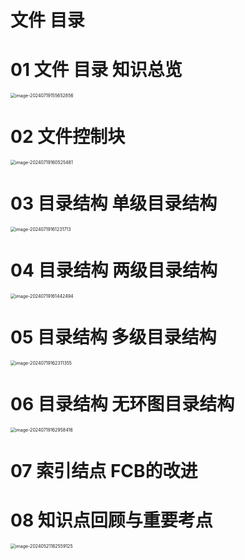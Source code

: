 # 文件 目录



# 01 文件 目录 知识总览

<img src="https://cvp.oss-cn-shanghai.aliyuncs.com/picgo/202407191556363.png" alt="image-20240719155652856" style="zoom:50%;" />



# 02 文件控制块

<img src="https://cvp.oss-cn-shanghai.aliyuncs.com/picgo/202407191605094.png" alt="image-20240719160525481" style="zoom:50%;" />



# 03 目录结构 单级目录结构

<img src="https://cvp.oss-cn-shanghai.aliyuncs.com/picgo/202407191612003.png" alt="image-20240719161231713" style="zoom:50%;" />



# 04 目录结构 两级目录结构

<img src="https://cvp.oss-cn-shanghai.aliyuncs.com/picgo/202407191614714.png" alt="image-20240719161442494" style="zoom:50%;" />



# 05 目录结构 多级目录结构

<img src="https://cvp.oss-cn-shanghai.aliyuncs.com/picgo/202407191623777.png" alt="image-20240719162311355" style="zoom:50%;" />



# 06 目录结构 无环图目录结构

<img src="https://cvp.oss-cn-shanghai.aliyuncs.com/picgo/202407191629767.png" alt="image-20240719162958416" style="zoom:50%;" />



# 07 索引结点 FCB的改进





# 08 知识点回顾与重要考点

<img src="https://cvp.oss-cn-shanghai.aliyuncs.com/picgo/202405211825339.png" alt="image-20240521182559125" style="zoom:50%;" />